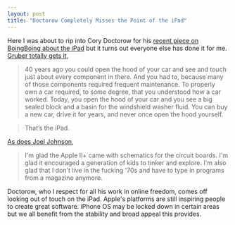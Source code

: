 ```yaml
---
layout: post
title: "Doctorow Completely Misses the Point of the iPad"
---
```


Here I was about to rip into Cory Doctorow for his [recent piece on BoingBoing about the iPad](http://www.boingboing.net/2010/04/02/why-i-wont-buy-an-ipad-and-think-you-shouldnt-either.html) but it turns out everyone else has done it for me. [Gruber totally gets it](http://daringfireball.net/2010/04/kids_are_all_right),

> 40 years ago you could open the hood of your car and see and touch just about every component in there. And you had to, because many of those components required frequent maintenance. To properly own a car required, to some degree, that you understood how a car worked. Today, you open the hood of your car and you see a big sealed block and a basin for the windshield washer fluid. You can buy a new car, drive it for years, and never once open the hood yourself.

>That’s the iPad.

[As does Joel Johnson](http://gizmodo.com/5508286/cory-doctorow-you-are-a-consumer-too),

>I'm glad the Apple II+ came with schematics for the circuit boards. I'm glad it encouraged a generation of kids to tinker and explore. I'm also glad that I don't live in the fucking '70s and have to type in programs from a magazine anymore.

Doctorow, who I respect for all his work in online freedom, comes off looking out of touch on the iPad. Apple's platforms are still inspiring people to create great software. iPhone OS may be locked down in certain areas but we all benefit from the stability and broad appeal this provides.